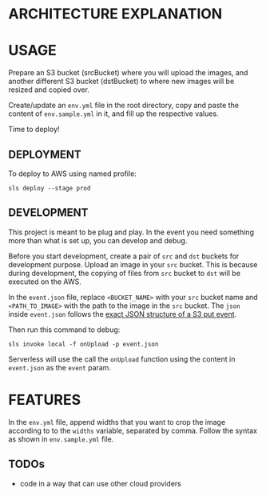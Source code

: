 # ARCHITECTURE EXPLANATION

# USAGE

Prepare an S3 bucket (srcBucket) where you will upload the images, and another different S3 bucket (dstBucket) to where new images will be resized and copied over.

Create/update an `env.yml` file in the root directory, copy and paste the content of `env.sample.yml` in it, and fill up the respective values.

Time to deploy!

## DEPLOYMENT

To deploy to AWS using named profile:

`sls deploy --stage prod`

## DEVELOPMENT

This project is meant to be plug and play. In the event you need something more than what is set up, you can develop and debug.

Before you start development, create a pair of `src` and `dst` buckets for development purpose. Upload an image in your `src` bucket. This is because during development, the copying of files from `src` bucket to `dst` will be executed on the AWS.

In the `event.json` file, replace `<BUCKET_NAME>` with your `src` bucket name and `<PATH_TO_IMAGE>` with the path to the image in the `src` bucket. The `json` inside `event.json` follows the [exact JSON structure of a S3 put event](https://docs.aws.amazon.com/lambda/latest/dg/eventsources.html#eventsources-s3-put).

Then run this command to debug:

`sls invoke local -f onUpload -p event.json`

Serverless will use the call the `onUpload` function using the content in `event.json` as the `event` param.

# FEATURES
In the `env.yml` file, append widths that you want to crop the image according to to the `widths` variable, separated by comma. Follow the syntax as shown in `env.sample.yml` file.


## TODOs
* code in a way that can use other cloud providers
